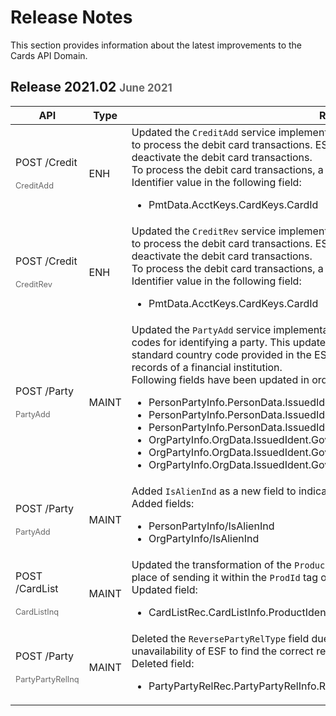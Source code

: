# Release Notes

This section provides information about the latest improvements to the Cards API Domain.

##  Release 2021.02 <span style="font-size: 80%; color:#666"> June 2021 </span> 
  
 <html> 
  <table style="width: 100%;margin-left: 0;margin-right: auto;">
            <col />
            <col />
            <col />
            <thead>
                <tr>
                    <th>API</th>
                    <th>Type</th>
                    <th>Release Details</th>
                </tr>
            </thead>
            <tbody>                
                <tr>
                  <td>POST /Credit  <br> <br> <span style="font-size: 80%; color: #666;">CreditAdd</span></td>
                    <td>ENH</td>
                    <td>Updated the <code>CreditAdd</code> service implementation of Cleartouch core to enable a service provider to process the debit card transactions. ESF can configure the environment to activate or deactivate the debit card transactions. <br/> To process the debit card transactions, a service provider needs to pass the Debit Card Identifier value in the following field:
                        <ul>
                          <li> PmtData.AcctKeys.CardKeys.CardId </li>
                        </ul> 
                  </td>
                </tr>
                <tr>
                    <td>POST /Credit  <br> <br> <span style="font-size: 80%; color: #666;">CreditRev</span></td>
                      <td>ENH</td>
                      <td>Updated the <code>CreditRev</code> service implementation of Cleartouch core to enable a service provider to process the debit card transactions. ESF can configure the environment to activate or deactivate the debit card transactions. <br/> To process the debit card transactions, a service provider needs to pass the Debit Card Identifier value in the following field:
                          <ul>
                              <li>PmtData.AcctKeys.CardKeys.CardId</li>
                          </ul> 
                    </td>
                 </tr>
                  <tr>
                    <td>POST /Party  <br> <br> <span style="font-size: 80%; color: #666;">PartyAdd</span></td>
                      <td>MAINT</td>
                      <td>Updated the <code>PartyAdd</code> service implementation for Precision core to support foreign country codes for identifying a party. This update transforms the issue identifier country code to the standard country code provided in the ESF transfer rule (Xref) to match with the country code records of a financial institution. <br/> Following fields have been updated in order to execute this change:
                          <ul>
                              <li>PersonPartyInfo.PersonData.IssuedIdent.GovIssuedIdent.CountryCode</li>
                              <li>PersonPartyInfo.PersonData.IssuedIdent.GovIssuedIdent.CountryCode.CountryCodeSource</li>
                              <li>PersonPartyInfo.PersonData.IssuedIdent.GovIssuedIdent.CountryCode.CountryCodeValue</li>
                              <li>OrgPartyInfo.OrgData.IssuedIdent.GovIssuedIdent.CountryCode</li>
                              <li>OrgPartyInfo.OrgData.IssuedIdent.GovIssuedIdent.CountryCode.CountryCodeSource</li>
                              <li>OrgPartyInfo.OrgData.IssuedIdent.GovIssuedIdent.CountryCode.CountryCodeValue</li>
                          </ul> 
                    </td>
                 </tr>
                 <tr>
                    <td>POST /Party  <br> <br> <span style="font-size: 80%; color: #666;">PartyAdd</span></td>
                      <td>MAINT</td>
                      <td>Added <code>IsAlienInd</code> as a new field to indicate whether the status of a party is alien  or not.<br/> Added fields:
                          <ul>
                              <li>PersonPartyInfo/IsAlienInd</li>
                              <li>OrgPartyInfo/IsAlienInd</li>
                          </ul> 
                    </td>
                 </tr>
                <tr>
                    <td>POST /CardList  <br> <br> <span style="font-size: 80%; color: #666;">CardListInq</span></td>
                      <td>MAINT</td>
                      <td>Updated the transformation of the <code>ProductIdent</code> field to send the ISO number in a new field in place of sending it within the <code>ProdId</code> tag of the AcctListInq message.<br/> Updated field:
                          <ul>
                              <li>CardListRec.CardListInfo.ProductIdent</li>                              
                          </ul> 
                    </td>
                 </tr> 
                <tr>
                    <td>POST /Party  <br> <br> <span style="font-size: 80%; color: #666;">PartyPartyRelInq</span></td>
                      <td>MAINT</td>
                      <td>Deleted the <code>ReversePartyRelType</code> field due to inaccurate reverse relationship transformation and unavailability of ESF to find the correct relationship between the parties. <br/> Deleted field:
                          <ul>
                              <li>PartyPartyRelRec.PartyPartyRelInfo.RelPartyRef.ReversePartyRelType</li>                              
                          </ul> 
                    </td>
                 </tr> 
            </tbody>
        </table>
 </html> 

